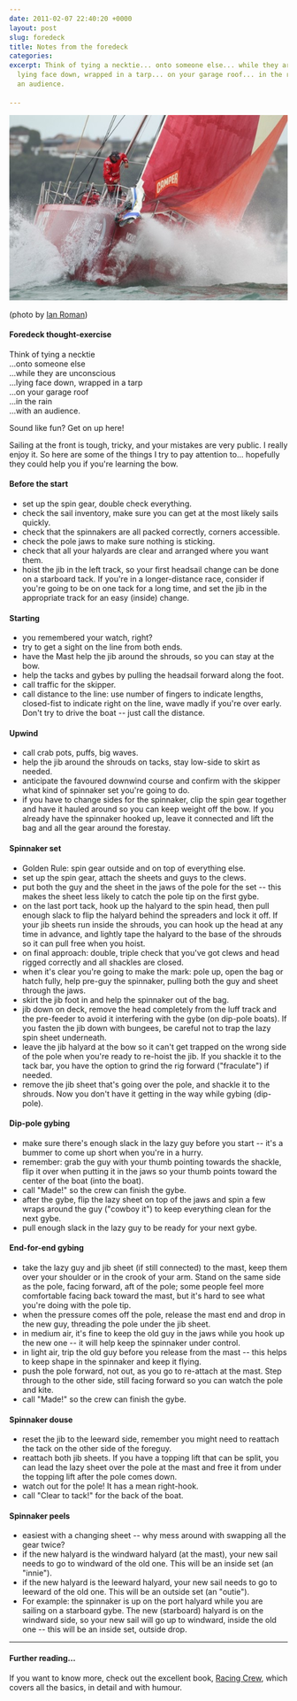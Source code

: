 ```yaml
---
date: 2011-02-07 22:40:20 +0000
layout: post
slug: foredeck
title: Notes from the foredeck
categories: 
excerpt: Think of tying a necktie... onto someone else... while they are unconscious...
  lying face down, wrapped in a tarp... on your garage roof... in the rain... with
  an audience.

---
```

![](/files/camper_volvo_bow.jpg)

(photo by [Ian Roman](http://www.volvooceanrace.com/en/news/5494_Local-heroes-CAMPER-storm-to-first-in-port-victory.html))

#### Foredeck thought-exercise

Think of tying a necktie  
...onto someone else  
...while they are unconscious  
...lying face down, wrapped in a tarp  
...on your garage roof  
...in the rain  
...with an audience.

Sound like fun? Get on up here!

Sailing at the front is tough, tricky, and your mistakes are very public. I really
enjoy it. So here are some of the things I try to pay attention to... hopefully
they could help you if you're learning the bow.

#### Before the start

* set up the spin gear, double check everything.
* check the sail inventory, make sure you can get at the most likely sails
  quickly.
* check that the spinnakers are all packed correctly, corners accessible.
* check the pole jaws to make sure nothing is sticking.
* check that all your halyards are clear and arranged where you want them.
* hoist the jib in the left track, so your first headsail change can be done on
  a starboard tack. If you're in a longer-distance race, consider if you're going
  to be on one tack for a long time, and set the jib in the appropriate track for
  an easy (inside) change.

#### Starting

* you remembered your watch, right?
* try to get a sight on the line from both ends.
* have the Mast help the jib around the shrouds, so you can stay at the bow.
* help the tacks and gybes by pulling the headsail forward along the foot.
* call traffic for the skipper.
* call distance to the line: use number of fingers to indicate lengths,
  closed-fist to indicate right on the line, wave madly if you're over early.
  Don't try to drive the boat -- just call the distance.

#### Upwind

* call crab pots, puffs, big waves.
* help the jib around the shrouds on tacks, stay low-side to skirt as needed.
* anticipate the favoured downwind course and confirm with the skipper what
  kind of spinnaker set you're going to do.
* if you have to change sides for the spinnaker, clip the spin gear together
  and have it hauled around so you can keep weight off the bow. If you already
  have the spinnaker hooked up, leave it connected and lift the bag and all the
  gear around the forestay.

#### Spinnaker set

* Golden Rule: spin gear outside and on top of everything else.
* set up the spin gear, attach the sheets and guys to the clews.
* put both the guy and the sheet in the jaws of the pole for the set -- this
  makes the sheet less likely to catch the pole tip on the first gybe.
* on the last port tack, hook up the halyard to the spin head, then pull enough
  slack to flip the halyard behind the spreaders and lock it off. If your jib
  sheets run inside the shrouds, you can hook up the head at any time in
  advance, and lightly tape the halyard to the base of the shrouds so it can
  pull free when you hoist.
* on final approach: double, triple check that you've got clews and head rigged
  correctly and all shackles are closed.
* when it's clear you're going to make the mark: pole up, open the bag or hatch
  fully, help pre-guy the spinnaker, pulling both the guy and sheet through the
  jaws.
* skirt the jib foot in and help the spinnaker out of the bag.
* jib down on deck, remove the head completely from the luff track and the
  pre-feeder to avoid it interfering with the gybe (on dip-pole boats). If you
  fasten the jib down with bungees, be careful not to trap the lazy spin sheet
  underneath.
* leave the jib halyard at the bow so it can't get trapped on the wrong side of
  the pole when you're ready to re-hoist the jib. If you shackle it to the tack
  bar, you have the option to grind the rig forward ("fraculate") if needed.
* remove the jib sheet that's going over the pole, and shackle it to the
  shrouds. Now you don't have it getting in the way while gybing (dip-pole).

#### Dip-pole gybing

* make sure there's enough slack in the lazy guy before you start -- it's a
  bummer to come up short when you're in a hurry.
* remember: grab the guy with your thumb pointing towards the shackle, flip it
  over when putting it in the jaws so your thumb points toward the center of
  the boat (into the boat).
* call "Made!" so the crew can finish the gybe.
* after the gybe, flip the lazy sheet on top of the jaws and spin a few wraps
  around the guy ("cowboy it") to keep everything clean for the next gybe.
* pull enough slack in the lazy guy to be ready for your next gybe.

#### End-for-end gybing

* take the lazy guy and jib sheet (if still connected) to the mast, keep them
  over your shoulder or in the crook of your arm. Stand on the same side as the
  pole, facing forward, aft of the pole; some people feel more comfortable
  facing back toward the mast, but it's hard to see what you're doing with the
  pole tip.
* when the pressure comes off the pole, release the mast end and drop in the
  new guy, threading the pole under the jib sheet.
* in medium air, it's fine to keep the old guy in the jaws while you hook up
  the new one -- it will help keep the spinnaker under control.
* in light air, trip the old guy before you release from the mast -- this helps
  to keep shape in the spinnaker and keep it flying.
* push the pole forward, not out, as you go to re-attach at the mast. Step
  through to the other side, still facing forward so you can watch the pole and
  kite.
* call "Made!" so the crew can finish the gybe.

#### Spinnaker douse

* reset the jib to the leeward side, remember you might need to reattach the
  tack on the other side of the foreguy.
* reattach both jib sheets. If you have a topping lift that can be split, you
  can lead the lazy sheet over the pole at the mast and free it from under the
  topping lift after the pole comes down.
* watch out for the pole! It has a mean right-hook.
* call "Clear to tack!" for the back of the boat.

#### Spinnaker peels

* easiest with a changing sheet -- why mess around with swapping all the gear
  twice?
* if the new halyard is the windward halyard (at the mast), your new sail needs
  to go to windward of the old one. This will be an inside set (an "innie").
* if the new halyard is the leeward halyard, your new sail needs to go to
  leeward of the old one. This will be an outside set (an "outie").
* For example: the spinnaker is up on the port halyard while you are sailing on
  a starboard gybe. The new (starboard) halyard is on the windward side, so
  your new sail will go up to windward, inside the old one -- this will be an
  inside set, outside drop.

***

<h4 class="highlight">Further reading...</h4>

If you want to know more, check out the excellent book, [Racing Crew](http://www.amazon.com/Racing-Crew-Malcolm-McKeag/dp/1898660166),
which covers all the basics, in detail and with humour.